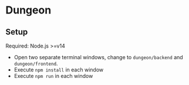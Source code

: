 # Dungeon

## Setup

Required: Node.js >=v14

* Open two separate terminal windows, change to `dungeon/backend` and `dungeon/frontend`.
* Execute `npm install` in each window
* Execute `npm run` in each window